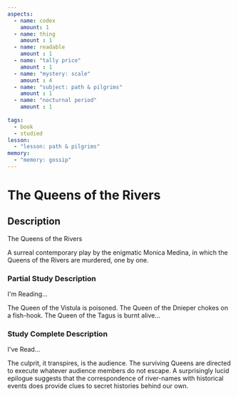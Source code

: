 ```yaml
---
aspects: 
  - name: codex
    amount: 1
  - name: thing
    amount : 1
  - name: readable
    amount : 1
  - name: "tally price"
    amount : 1
  - name: "mystery: scale"
    amount : 4
  - name: "subject: path & pilgrims"
    amount : 1
  - name: "nocturnal period"
    amount : 1
    
tags:
  - book
  - studied
lesson:
  - "lesson: path & pilgrims"
memory:
  - "memory: gossip"
---
```


# The Queens of the Rivers

## Description
The Queens of the Rivers

A surreal contemporary play by the enigmatic Monica Medina, in which the Queens of the Rivers are murdered, one by one.
### Partial Study Description
I'm Reading...

The Queen of the Vistula is poisoned. The Queen of the Dnieper chokes on a fish-hook. The Queen of the Tagus is burnt alive...
### Study Complete Description
I've Read...

The culprit, it transpires, is the audience. The surviving Queens are directed to execute whatever audience members do not escape. A surprisingly lucid epilogue suggests that the correspondence of river-names with historical events does provide clues to secret histories behind our own.